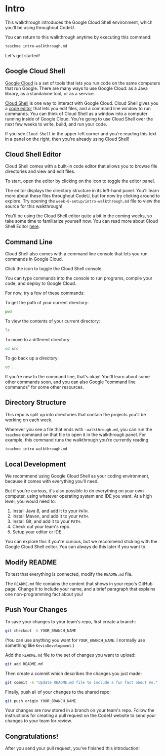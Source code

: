 # Intro

This walkthrough introduces the Google Cloud Shell environment, which you'll be using throughout CodeU.

You can return to this walkthrough anytime by executing this command:

```bash
teachme intro-walkthrough.md
```

Let's get started!

## Google Cloud Shell

[Google Cloud](https://cloud.google.com/) is a set of tools that lets you run code on the same computers that run Google. There are many ways to use Google Cloud: as a Java library, as a standalone tool, or as a service.

[Cloud Shell](https://cloud.google.com/shell/) is one way to interact with Google Cloud. Cloud Shell gives you a [code editor](https://cloud.google.com/shell/docs/viewing-and-editing-files) that lets you edit files, and a command line window to run commands. You can think of Cloud Shell as a window into a computer running inside of Google Cloud. You're going to use Cloud Shell over the next few weeks to write, build, and run your code.

If you see `Cloud Shell` in the upper-left corner and you're reading this text in a panel on the right, then you're already using Cloud Shell!

## Cloud Shell Editor

Cloud Shell comes with a built-in code editor that allows you to browse file directories and view and edit files.

To start, open the editor by clicking on the <walkthrough-cloud-shell-editor-icon></walkthrough-cloud-shell-editor-icon> icon to toggle the editor panel.

The editor displays the directory structure in its left-hand panel. You'll learn more about these files throughout CodeU, but for now try clicking around to explore. Try opening the `week-0-setup/intro-walkthrough.md` file to view the source for this walkthrough!

You'll be using the Cloud Shell editor quite a bit in the coming weeks, so take some time to familiarize yourself now. You can read more about Cloud Shell Editor [here](https://cloud.google.com/shell/docs/viewing-and-editing-files).

## Command Line

Cloud Shell also comes with a command line console that lets you run commands in Google Cloud.

Click the <walkthrough-cloud-shell-icon></walkthrough-cloud-shell-icon> icon to toggle the Cloud Shell console.

You can type commands into the console to run programs, compile your code, and deploy to Google Cloud.

For now, try a few of these commands:

To get the path of your current directory:

```bash
pwd
```

To view the contents of your current directory:

```bash
ls
```

To move to a different directory:

```bash
cd src
```

To go back up a directory:

```bash
cd ..
```

If you're new to the command line, that's okay! You'll learn about some other commands soon, and you can also Google "command line commands" for some other resources.

## Directory Structure

This repo is split up into directories that contain the projects you'll be working on each week.

Wherever you see a file that ends with `-walkthrough.md`, you can run the `teachme` command on that file to open it in the walkthrough panel. For example, this command runs the walkthrough you're currently reading:

```bash
teachme intro-walkthrough.md
```

## Local Development

We recommend using Google Cloud Shell as your coding environment, because it comes with everything you'll need.

But if you're curious, it's also possible to do everything on your own computer, using whatever operating system and IDE you want. At a high level, you would need to:

1. Install Java 8, and add it to your `PATH`.
2. Install Maven, and add it to your `PATH`.
3. Install Git, and add it to your `PATH`.
4. Check out your team's repo.
5. Setup your editor or IDE.

You can explore this if you're curious, but we recommend sticking with the Google Cloud Shell editor. You can always do this later if you want to.

## Modify README

To test that everything is connected, modify the `README.md` file.

The `README.md` file contains the content that shows in your repo's GitHub page. Change it to include your name, and a brief paragraph that explains one non-programming fact about you!

## Push Your Changes

To save your changes to your team's repo, first create a branch:

```bash
git checkout -b YOUR_BRANCH_NAME
```

(You can use anything you want for `YOUR_BRANCH_NAME`. I normally use something like `KevinDevelopment`.)

Add the `README.md` file to the set of changes you want to upload:

```bash
git add README.md
```

Then create a commit which describes the changes you just made:

```bash
git commit -m "Update README.md file to include a fun fact about me."
```

Finally, push all of your changes to the shared repo:

```bash
git push origin YOUR_BRANCH_NAME
```

Your changes are now stored in a branch on your team's repo. Follow the instructions for creating a pull request on the CodeU website to send your changes to your team for review.

## Congratulations!

<walkthrough-conclusion-trophy></walkthrough-conclusion-trophy>

After you send your pull request, you've finished this introduction!